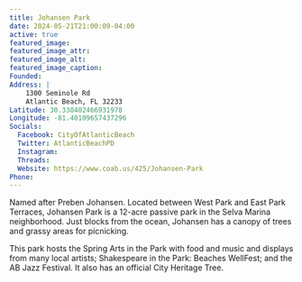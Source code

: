 ```yaml
---
title: Johansen Park
date: 2024-05-21T21:00:09-04:00
active: true
featured_image: 
featured_image_attr: 
featured_image_alt: 
featured_image_caption: 
Founded: 
Address: |
    1300 Seminole Rd
    Atlantic Beach, FL 32233
Latitude: 30.338402466931978
Longitude: -81.40109657437296
Socials: 
  Facebook: CityOfAtlanticBeach
  Twitter: AtlanticBeachPD
  Instagram:
  Threads:
  Website: https://www.coab.us/425/Johansen-Park
Phone: 	
---
```

Named after Preben Johansen.  Located between West Park and East Park Terraces, Johansen Park is a 12-acre passive park in the Selva Marina neighborhood. Just blocks from the ocean, Johansen has a canopy of trees and grassy areas for picnicking.

This park hosts the Spring Arts in the Park with food and music and displays from many local artists; Shakespeare in the Park: Beaches WellFest; and the AB Jazz Festival. It also has an official City Heritage Tree.